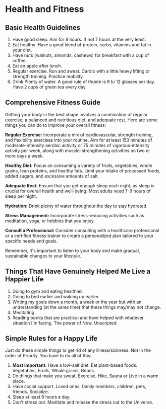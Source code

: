 # Health and Fitness

## Basic Health Guidelines

1. Have good sleep. Aim for 8 hours. If not 7 hours at the very least.
2. Eat healthy. Have a good blend of protein, carbs, vitamins and fat in your diet.
3. Have nuts (walnuts, almonds, cashews) for breakfast with a cup of coffee.
4. Eat an apple after lunch.
5. Regular exercise. Run and sweat. Cardio with a little heavy lifting or strength training. Practice mobility.
6. Drink Plenty of water. A good rule of thumb is 9 to 12 glasses per day. Have 2 cups of green tea every day.

## Comprehensive Fitness Guide

Getting your body in the best shape involves a combination of regular exercise, a balanced and nutritious diet, and adequate rest. Here are some things you can do to improve your overall fitness:

**Regular Exercise:** Incorporate a mix of cardiovascular, strength training, and flexibility exercises into your routine. Aim for at least 150 minutes of moderate-intensity aerobic activity or 75 minutes of vigorous-intensity activity per week, along with muscle-strengthening activities on two or more days a week.

**Healthy Diet:** Focus on consuming a variety of fruits, vegetables, whole grains, lean proteins, and healthy fats. Limit your intake of processed foods, added sugars, and excessive amounts of salt.

**Adequate Rest:** Ensure that you get enough sleep each night, as sleep is crucial for overall health and well-being. Most adults need 7-9 hours of sleep per night.

**Hydration:** Drink plenty of water throughout the day to stay hydrated.

**Stress Management:** Incorporate stress-reducing activities such as meditation, yoga, or hobbies that you enjoy.

**Consult a Professional:** Consider consulting with a healthcare professional or a certified fitness trainer to create a personalized plan tailored to your specific needs and goals.

Remember, it's important to listen to your body and make gradual, sustainable changes to your lifestyle.

## Things That Have Genuinely Helped Me Live a Happier Life

1. Going to gym and eating healthier.
2. Going to bed earlier and waking up earlier.
3. Writing my goals down a month, a week or the year but with an understanding (at the same time) that these things may/may not change.
4. Meditating.
5. Reading books that are practical and have helped with whatever situation I'm facing. The power of Now, Unscripted.

## Simple Rules for a Happy Life

Just do these simple things to get rid of any illness/sickness. Not in the order of Priority. You have to do all of this:

1. **Most important:** Have a low-salt diet. Eat plant-based foods. Vegetables, Fruits, Whole grains, Beans.
2. Do things that make you sweat. Exercise, Hike, Sauna or Live in a warm place.
3. Have social support. Loved ones, family members, children, pets, friends. Socialize.
4. Sleep at least 8 hours a day.
5. Don't stress out. Meditate and release the stress out to the Universe.